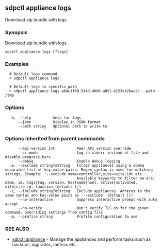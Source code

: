 ## sdpctl appliance logs

Download zip bundle with logs

### Synopsis

Download zip bundle with logs

```
sdpctl appliance logs [flags]
```

### Examples

```
  # Default logs command
  > sdpctl appliance logs

  # Default logs to specific path
  > sdpctl appliance logs a68c1f69-534d-4060-a052-b223d42bac2c --path /tmp
```

### Options

```
  -h, --help          help for logs
      --json          Display in JSON format
      --path string   Optional path to write to
```

### Options inherited from parent commands

```
      --api-version int          Peer API version override
      --ci-mode                  Log to stderr instead of file and disable progress-bars
      --debug                    Enable debug logging
  -e, --exclude stringToString   Filter appliances using a comma separated list of key-value pairs. Regex syntax is used for matching strings. Example: '--exclude name=controller,site=<site-id> etc.'.
                                 Available keywords to filter on are: name, id, tags|tag, version, hostname|host, active|activated, site|site-id, function (default [])
  -i, --include stringToString   Include appliances. Adheres to the same syntax and key-value pairs as '--exclude' (default [])
      --no-interactive           Suppress interactive prompt with auto accept
      --no-verify                Don't verify TLS on for the given command, overriding settings from config file
  -p, --profile string           Profile configuration to use
```

### SEE ALSO

* [sdpctl appliance](sdpctl_appliance.md)	 - Manage the appliances and perform tasks such as backups, ugprades, metrics etc


